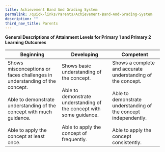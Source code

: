 ```yaml
---
title: Achievement Band And Grading System
permalink: /quick-links/Parents/Achievement-Band-And-Grading-System
description: ""
third_nav_title: Parents
---
```

**General Descriptions of Attainment Levels for Primary 1 and Primary 2 Learning Outcomes**


| Beginning | Developing | Competent |
| -------- | -------- | -------- |
| Shows misconceptions or faces challenges in understanding of the concept.  <br><br>Able to demonstrate understanding of the concept with much guidance. <br><br>Able to apply the concept at least once.     | Shows basic understanding of the concept.  <br><br>Able to demonstrate understanding of the concept with some guidance.<br><br>Able to apply the concept of frequently.     | Shows a complete and accurate  understanding of the concept.   <br><br>Able to demonstrate understanding of the concept independently.  <br><br>Able to apply the concept consistently.     |

